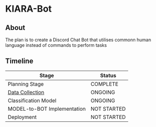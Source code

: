 # KIARA-Bot

## About

The plan is to create a Discord Chat Bot that utilises commonn human language instead of commands to perform tasks 

## Timeline

| Stage | Status |
 ----------- | ----------- |
| Planning Stage | COMPLETE |
| [Data Collection](https://forms.gle/YXHU4VttZP83t6Dk6) | ONGOING |
| Classification Model | ONGOING |
| MODEL-to-BOT Implementation | NOT STARTED |
| Deployment | NOT STARTED |